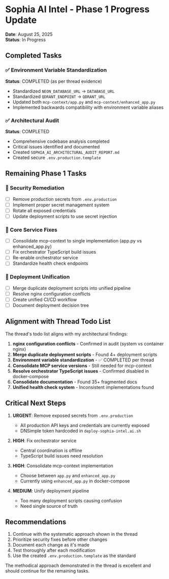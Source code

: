 # Sophia AI Intel - Phase 1 Progress Update

**Date**: August 25, 2025  
**Status**: In Progress

## Completed Tasks

### ✅ Environment Variable Standardization
**Status**: COMPLETED (as per thread evidence)
- Standardized `NEON_DATABASE_URL` → `DATABASE_URL` 
- Standardized `QDRANT_ENDPOINT` → `QDRANT_URL`
- Updated both `mcp-context/app.py` and `mcp-context/enhanced_app.py`
- Implemented backwards compatibility with environment variable aliases

### ✅ Architectural Audit
**Status**: COMPLETED
- Comprehensive codebase analysis completed
- Critical issues identified and documented
- Created `SOPHIA_AI_ARCHITECTURAL_AUDIT_REPORT.md`
- Created secure `.env.production.template`

## Remaining Phase 1 Tasks

### 🔄 Security Remediation
- [ ] Remove production secrets from `.env.production` 
- [ ] Implement proper secret management system
- [ ] Rotate all exposed credentials
- [ ] Update deployment scripts to use secret injection

### 🔄 Core Service Fixes
- [ ] Consolidate mcp-context to single implementation (app.py vs enhanced_app.py)
- [ ] Fix orchestrator TypeScript build issues
- [ ] Re-enable orchestrator service
- [ ] Standardize health check endpoints

### 🔄 Deployment Unification
- [ ] Merge duplicate deployment scripts into unified pipeline
- [ ] Resolve nginx configuration conflicts
- [ ] Create unified CI/CD workflow
- [ ] Document deployment decision tree

## Alignment with Thread Todo List

The thread's todo list aligns with my architectural findings:

1. **nginx configuration conflicts** - Confirmed in audit (system vs container nginx)
2. **Merge duplicate deployment scripts** - Found 4+ deployment scripts
3. **Environment variable standardization** - ✅ COMPLETED per thread
4. **Consolidate MCP service versions** - Still needed for mcp-context
5. **Resolve orchestrator TypeScript issues** - Confirmed disabled in docker-compose
6. **Consolidate documentation** - Found 35+ fragmented docs
7. **Unified health check system** - Inconsistent implementations found

## Critical Next Steps

1. **URGENT**: Remove exposed secrets from `.env.production`
   - All production API keys and credentials are currently exposed
   - DNSimple token hardcoded in `deploy-sophia-intel.ai.sh`

2. **HIGH**: Fix orchestrator service
   - Central coordination is offline
   - TypeScript build issues need resolution

3. **HIGH**: Consolidate mcp-context implementation
   - Choose between `app.py` and `enhanced_app.py`
   - Currently using `enhanced_app.py` in docker-compose

4. **MEDIUM**: Unify deployment pipeline
   - Too many deployment scripts causing confusion
   - Need single source of truth

## Recommendations

1. Continue with the systematic approach shown in the thread
2. Prioritize security fixes before other changes
3. Document each change as it's made
4. Test thoroughly after each modification
5. Use the created `.env.production.template` as the standard

The methodical approach demonstrated in the thread is excellent and should continue for the remaining tasks.
